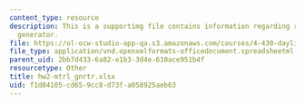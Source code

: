 ```yaml
---
content_type: resource
description: This is a supportimg file contains information regarding radiance material
  generator.
file: https://ol-ocw-studio-app-qa.s3.amazonaws.com/courses/4-430-daylighting-spring-2012/f1d84105cd659cc8d73fa058925aeb63_hw2-mtrl_gnrtr.xlsx
file_type: application/vnd.openxmlformats-officedocument.spreadsheetml.sheet
parent_uid: 2bb7d433-6a82-e1b3-3d4e-610ace951b4f
resourcetype: Other
title: hw2-mtrl_gnrtr.xlsx
uid: f1d84105-cd65-9cc8-d73f-a058925aeb63
---
```

